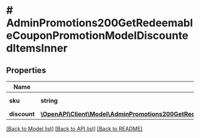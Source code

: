 # # AdminPromotions200GetRedeemableCouponPromotionModelDiscountedItemsInner

## Properties

Name | Type | Description | Notes
------------ | ------------- | ------------- | -------------
**sku** | **string** | Item SKU. | [default to 'elven_shield']
**discount** | [**\OpenAPI\Client\Model\AdminPromotions200GetRedeemableCouponPromotionModelDiscountedItemsInnerDiscount**](AdminPromotions200GetRedeemableCouponPromotionModelDiscountedItemsInnerDiscount.md) |  |

[[Back to Model list]](../../README.md#models) [[Back to API list]](../../README.md#endpoints) [[Back to README]](../../README.md)
